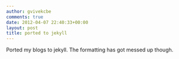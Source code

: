 ```yaml
---
author: gvivekcbe
comments: true
date: 2012-04-07 22:40:33+00:00
layout: post
title: ported to jekyll
---
```

Ported my blogs to jekyll. The formatting has got messed up though.


